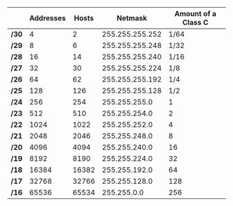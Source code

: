 ||Addresses| Hosts |Netmask |Amount of a Class C|
| ----- |  ------  |  ------ | ------ | ------ |
|**/30**|4|2|255.255.255.252|1/64|
|**/29**|8|6|255.255.255.248|1/32|
|**/28**|16|14|255.255.255.240|1/16|
|**/27**|32|30|255.255.255.224|1/8|
|**/26**|64|62|255.255.255.192|1/4|
|**/25**|128|126|255.255.255.128|1/2|
|**/24**|256|254|255.255.255.0|1|
|**/23**|512|510|255.255.254.0|2|
|**/22**|1024|1022|255.255.252.0|4|
|**/21**|2048|2046|255.255.248.0|8|
|**/20**|4096|4094|255.255.240.0|16|
|**/19**|8192|8190|255.255.224.0|32|
|**/18**|16384|16382|255.255.192.0|64|
|**/17**|32768|32766|255.255.128.0|128|
|**/16**|65536|65534|255.255.0.0|256|


